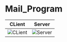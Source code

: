 # Mail_Program
| CLient | Server |
|---------|---------|
| ![CLient](https://raw.githubusercontent.com/Nhatttk/Mail_Program/main/assets/105931882/b3ff4bfe-aa31-47bb-b9cc-4dcda01b6d10) | ![Server](https://raw.githubusercontent.com/Nhatttk/Mail_Program/main/assets/105931882/2f857c58-ad04-47aa-b3a2-eccb023e4856)|

